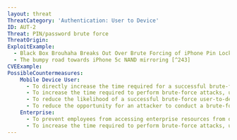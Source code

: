 ```yaml
---
layout: threat
ThreatCategory: 'Authentication: User to Device'
ID: AUT-2
Threat: PIN/password brute force
ThreatOrigin:
ExploitExample:
  - Black Box Brouhaha Breaks Out Over Brute Forcing of iPhone Pin Lock [^125]
  - The bumpy road towards iPhone 5c NAND mirroring [^243]
CVEExample:
PossibleCountermeasures:
    Mobile Device User:
      - To directly increase the time required for a successful brute-force authentication attempt, increase the length, complexity, and randomness of device unlock codes, with a strong preference for a 'password' option that may contain letters (uppercase and lowercase), numbers, and special characters, rather than a simpler numeric PIN or (on Android devices) a geometric pattern.
      - To increase the time required to perform brute-force attacks, use mobile devices that incur incrementally increasing delays when the wrong unlock code is entered.
      - To reduce the likelihood of a successful brute-force user-to-device authentication attempt on a device, configure the device to wipe all device data after a preset number of consecutive failed unlock attempts (e.g., 10).
      - To reduce the opportunity for an attacker to conduct a brute-force authentication attack against the device, use strong physical security measures (e.g.,locking the device into a container) when not directly attended.
    Enterprise:
      - To prevent employees from accessing enterprise resources from devices with a weak device unlock code, deploy MDM or containerization solutions that enable device configuration policies that require the unlock code for enrolled devices to meet minimum length and complexity requirements prior to granting access to enterprise resources.
      - To increase the time required to perform brute-force attacks, use mobile devices that incur incrementally increasing delays when the wrong unlock code is entered.
---
```

